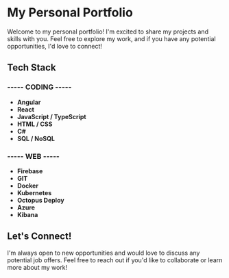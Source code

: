 # My Personal Portfolio

Welcome to my personal portfolio! I'm excited to share my projects and skills with you. Feel free to explore my work, and if you have any potential opportunities, I'd love to connect!

## Tech Stack

### ----- CODING -----
- **Angular**
- **React**
- **JavaScript / TypeScript**
- **HTML / CSS**
- **C#**
- **SQL / NoSQL**

### ----- WEB -----
- **Firebase**
- **GIT**
- **Docker**
- **Kubernetes**
- **Octopus Deploy**
- **Azure**
- **Kibana**

## Let's Connect!

I'm always open to new opportunities and would love to discuss any potential job offers. Feel free to reach out if you'd like to collaborate or learn more about my work!
